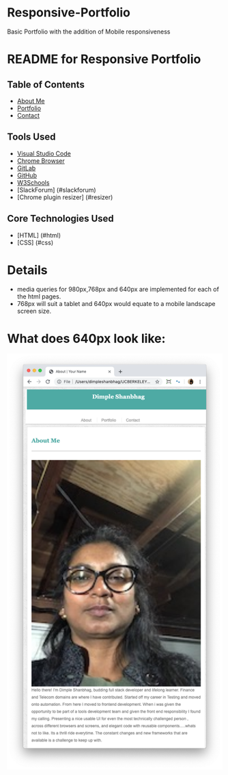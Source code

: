 # Responsive-Portfolio
Basic Portfolio with the addition of Mobile responsiveness
# README for Responsive Portfolio


## Table of Contents

- [About Me](#aboutme)
- [Portfolio](#portfolio)
- [Contact](#contact)

## Tools Used

- [Visual Studio Code](#vscode)
- [Chrome Browser](#chrome)
- [GitLab](#gitlab)
- [GitHub](#github)
- [W3Schools](#w3schools)
- [SlackForum] (#slackforum)
- [Chrome plugin resizer] (#resizer)

## Core Technologies Used
 - [HTML] (#html)
 - [CSS] (#css)

# Details
- media queries for 980px,768px and 640px are implemented for each of the html pages.
- 768px will suit a tablet and 640px would equate to a mobile landscape screen size.

# What does 640px look like:
<!-- ![Getting Started](./assets/images/profile.jpg) -->
![About Page](about.png)


